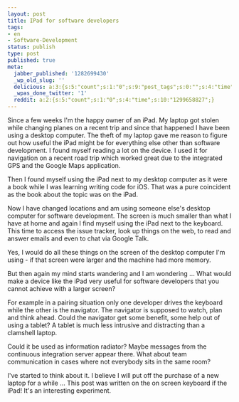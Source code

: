 ```yaml
---
layout: post
title: IPad for software developers
tags:
- en
- Software-Development
status: publish
type: post
published: true
meta:
  jabber_published: '1282699430'
  _wp_old_slug: ''
  delicious: a:3:{s:5:"count";s:1:"0";s:9:"post_tags";s:0:"";s:4:"time";s:10:"1288361692";}
  _wpas_done_twitter: '1'
  reddit: a:2:{s:5:"count";s:1:"0";s:4:"time";s:10:"1299658827";}
---
```

Since a few weeks I'm the happy owner of an iPad. My laptop got stolen while changing planes on a recent trip and since that happened I have been using a desktop computer. The theft of my laptop gave me reason to figure out how useful the iPad might be for everything else other than software development. I found myself reading a lot on the device. I used it for navigation on a recent road trip which worked great due to the integrated GPS and the Google Maps application.

Then I found myself using the iPad next to my desktop computer as it were a book while I was learning writing code for iOS. That was a pure coincident as the book about the topic was on the iPad.

Now I have changed locations and am using someone else's desktop computer for software development. The screen is much smaller than what I have at home and again I find myself using the iPad next to the keyboard. This time to access the issue tracker, look up things on the web, to read and answer emails and even to chat via Google Talk.

Yes, I would do all these things on the screen of the desktop computer I'm using - if that screen were larger and the machine had more memory.

But then again my mind starts wandering and I am wondering ... What would make a device like the iPad very useful for software developers that you cannot achieve with a larger screen?

For example in a pairing situation only one developer drives the keyboard while the other is the navigator. The navigator is supposed to watch, plan and think ahead. Could the navigator get some benefit, some help out of using a tablet? A tablet is much less intrusive and distracting than a clamshell laptop.

Could it be used as information radiator? Maybe messages from the continuous integration server appear there. What about team communication in cases where not everybody sits in the same room?

I've started to think about it. I believe I will put off the purchase of a new laptop for a while ... This post was written on the on screen keyboard if the iPad! It's an interesting experiment.

